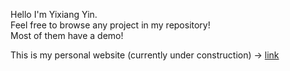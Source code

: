 Hello I'm Yixiang Yin. <br>
Feel free to browse any project in my repository! <br>Most of them have a demo! <br>

This is my personal website (currently under construction) -> [link](https://yixiangyin.github.io/)
<!---
yixiangyin/yixiangyin is a ✨ special ✨ repository because its `README.md` (this file) appears on your GitHub profile.
You can click the Preview link to take a look at your changes.
--->
